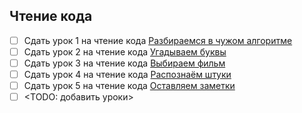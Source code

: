 ## Чтение кода

- [ ]  Сдать урок 1 на чтение кода [Разбираемся в чужом алгоритме](https://dvmn.org/modules/novice-code-reading/lesson/search/)
- [ ]  Сдать урок 2 на чтение кода [Угадываем буквы](https://dvmn.org/modules/novice-code-reading/lesson/guess/)
- [ ]  Сдать урок 3 на чтение кода [Выбираем фильм](https://dvmn.org/modules/novice-code-reading/lesson/tmdb_api/)
- [ ]  Сдать урок 4 на чтение кода [Распознаём штуки](https://dvmn.org/modules/novice-code-reading/lesson/everything-recognition/)
- [ ]  Сдать урок 5 на чтение кода [Оставляем заметки](https://dvmn.org/modules/novice-code-reading/lesson/evernote-example/)
- [ ] <TODO: добавить уроки>